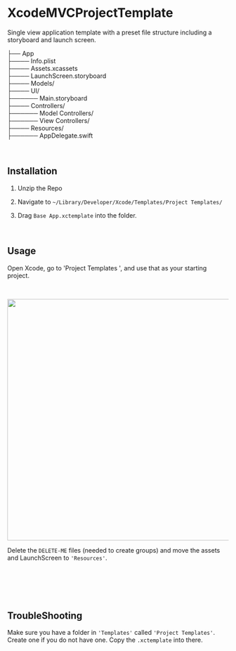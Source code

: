 # XcodeMVCProjectTemplate
Single view application template with a preset file structure including a storyboard and launch screen.

├── App<br>
├──── Info.plist<br>
├──── Assets.xcassets<br>
├──── LaunchScreen.storyboard<br>
├──── Models/<br>
├──── UI/<br>
├────── Main.storyboard<br>
├──── Controllers/<br>
├────── Model Controllers/<br>
├────── View Controllers/<br>
├──── Resources/<br>
├────── AppDelegate.swift<br>



<br>

## Installation

1. Unzip the Repo

2. Navigate to ` ~/Library/Developer/Xcode/Templates/Project Templates/ ` 

3. Drag `Base App.xctemplate` into the folder.

<br>

## Usage

Open Xcode, go to 'Project Templates ', and use that as your starting project.

<br/><p align="center"><img width="550" src="https://user-images.githubusercontent.com/28428200/45191970-1d3d4200-b203-11e8-860e-1746982bf03c.png"/></p>

Delete the `DELETE-ME` files (needed to create groups) and move the assets and LaunchScreen to `'Resources'`.

<br><br><br><br>

## TroubleShooting

Make sure you have a folder in `'Templates'` called `'Project Templates'`. Create one if you do not have one. Copy the `.xctemplate` into there.
